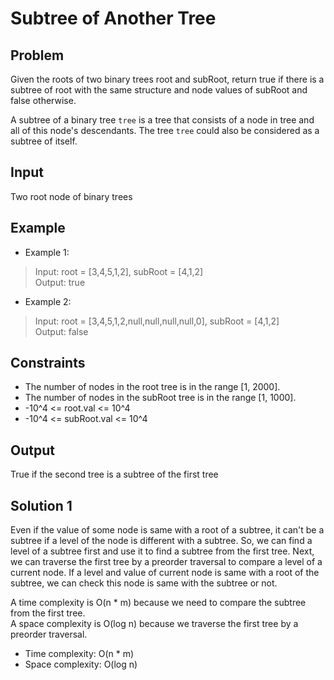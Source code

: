 # Subtree of Another Tree

## Problem

Given the roots of two binary trees root and subRoot, return true if there is a subtree of root with the same structure and node values of subRoot and false otherwise.

A subtree of a binary tree `tree` is a tree that consists of a node in tree and all of this node's descendants. The tree `tree` could also be considered as a subtree of itself.

## Input

Two root node of binary trees

## Example

- Example 1:

>Input: root = [3,4,5,1,2], subRoot = [4,1,2]  
Output: true

- Example 2:

>Input: root = [3,4,5,1,2,null,null,null,null,0], subRoot = [4,1,2]  
Output: false

## Constraints

- The number of nodes in the root tree is in the range [1, 2000].  
- The number of nodes in the subRoot tree is in the range [1, 1000].  
- -10^4 <= root.val <= 10^4
- -10^4 <= subRoot.val <= 10^4

## Output

True if the second tree is a subtree of the first tree

## Solution 1

Even if the value of some node is same with a root of a subtree, it can't be a subtree
if a level of the node is different with a subtree. So, we can find a level of a subtree
first and use it to find a subtree from the first tree. Next, we can traverse the first
tree by a preorder traversal to compare a level of a current node. If a level and value
of current node is same with a root of the subtree, we can check this node is same with
the subtree or not.

A time complexity is O(n * m) because we need to compare the subtree from the first tree.  
A space complexity is O(log n) because we traverse the first tree by a preorder
traversal. 

- Time complexity: O(n * m)
- Space complexity: O(log n)
